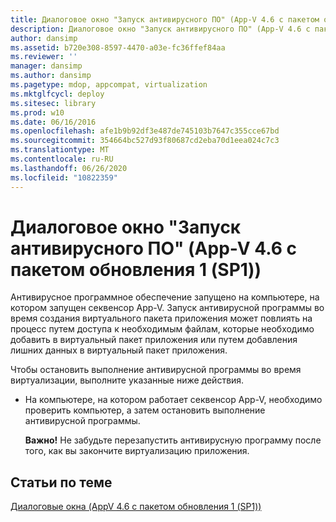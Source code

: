 ```yaml
---
title: Диалоговое окно "Запуск антивирусного ПО" (App-V 4.6 с пакетом обновления 1 (SP1))
description: Диалоговое окно "Запуск антивирусного ПО" (App-V 4.6 с пакетом обновления 1 (SP1))
author: dansimp
ms.assetid: b720e308-8597-4470-a03e-fc36ffef84aa
ms.reviewer: ''
manager: dansimp
ms.author: dansimp
ms.pagetype: mdop, appcompat, virtualization
ms.mktglfcycl: deploy
ms.sitesec: library
ms.prod: w10
ms.date: 06/16/2016
ms.openlocfilehash: afe1b9b92df3e487de745103b7647c355cce67bd
ms.sourcegitcommit: 354664bc527d93f80687cd2eba70d1eea024c7c3
ms.translationtype: MT
ms.contentlocale: ru-RU
ms.lasthandoff: 06/26/2020
ms.locfileid: "10822359"
---
```

# Диалоговое окно "Запуск антивирусного ПО" (App-V 4.6 с пакетом обновления 1 (SP1))


Антивирусное программное обеспечение запущено на компьютере, на котором запущен секвенсор App-V. Запуск антивирусной программы во время создания виртуального пакета приложения может повлиять на процесс путем доступа к необходимым файлам, которые необходимо добавить в виртуальный пакет приложения или путем добавления лишних данных в виртуальный пакет приложения.

Чтобы остановить выполнение антивирусной программы во время виртуализации, выполните указанные ниже действия.

-   На компьютере, на котором работает секвенсор App-V, необходимо проверить компьютер, а затем остановить выполнение антивирусной программы.

    **Важно!**  Не забудьте перезапустить антивирусную программу после того, как вы закончите виртуализацию приложения.

     

## Статьи по теме


[Диалоговые окна (AppV 4.6 с пакетом обновления 1 (SP1))](dialog-boxes--appv-46-sp1-.md)

 

 






